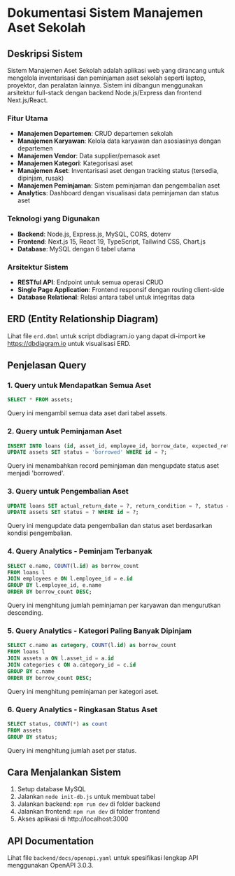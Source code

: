 # Dokumentasi Sistem Manajemen Aset Sekolah

## Deskripsi Sistem

Sistem Manajemen Aset Sekolah adalah aplikasi web yang dirancang untuk mengelola inventarisasi dan peminjaman aset sekolah seperti laptop, proyektor, dan peralatan lainnya. Sistem ini dibangun menggunakan arsitektur full-stack dengan backend Node.js/Express dan frontend Next.js/React.

### Fitur Utama
- **Manajemen Departemen**: CRUD departemen sekolah
- **Manajemen Karyawan**: Kelola data karyawan dan asosiasinya dengan departemen
- **Manajemen Vendor**: Data supplier/pemasok aset
- **Manajemen Kategori**: Kategorisasi aset
- **Manajemen Aset**: Inventarisasi aset dengan tracking status (tersedia, dipinjam, rusak)
- **Manajemen Peminjaman**: Sistem peminjaman dan pengembalian aset
- **Analytics**: Dashboard dengan visualisasi data peminjaman dan status aset

### Teknologi yang Digunakan
- **Backend**: Node.js, Express.js, MySQL, CORS, dotenv
- **Frontend**: Next.js 15, React 19, TypeScript, Tailwind CSS, Chart.js
- **Database**: MySQL dengan 6 tabel utama

### Arsitektur Sistem
- **RESTful API**: Endpoint untuk semua operasi CRUD
- **Single Page Application**: Frontend responsif dengan routing client-side
- **Database Relational**: Relasi antara tabel untuk integritas data

## ERD (Entity Relationship Diagram)

Lihat file `erd.dbml` untuk script dbdiagram.io yang dapat di-import ke https://dbdiagram.io untuk visualisasi ERD.

## Penjelasan Query

### 1. Query untuk Mendapatkan Semua Aset
```sql
SELECT * FROM assets;
```
Query ini mengambil semua data aset dari tabel assets.

### 2. Query untuk Peminjaman Aset
```sql
INSERT INTO loans (id, asset_id, employee_id, borrow_date, expected_return_date) VALUES (?, ?, ?, ?, ?);
UPDATE assets SET status = 'borrowed' WHERE id = ?;
```
Query ini menambahkan record peminjaman dan mengupdate status aset menjadi 'borrowed'.

### 3. Query untuk Pengembalian Aset
```sql
UPDATE loans SET actual_return_date = ?, return_condition = ?, status = 'returned' WHERE id = ?;
UPDATE assets SET status = ? WHERE id = ?;
```
Query ini mengupdate data pengembalian dan status aset berdasarkan kondisi pengembalian.

### 4. Query Analytics - Peminjam Terbanyak
```sql
SELECT e.name, COUNT(l.id) as borrow_count
FROM loans l
JOIN employees e ON l.employee_id = e.id
GROUP BY l.employee_id, e.name
ORDER BY borrow_count DESC;
```
Query ini menghitung jumlah peminjaman per karyawan dan mengurutkan descending.

### 5. Query Analytics - Kategori Paling Banyak Dipinjam
```sql
SELECT c.name as category, COUNT(l.id) as borrow_count
FROM loans l
JOIN assets a ON l.asset_id = a.id
JOIN categories c ON a.category_id = c.id
GROUP BY c.name
ORDER BY borrow_count DESC;
```
Query ini menghitung peminjaman per kategori aset.

### 6. Query Analytics - Ringkasan Status Aset
```sql
SELECT status, COUNT(*) as count
FROM assets
GROUP BY status;
```
Query ini menghitung jumlah aset per status.

## Cara Menjalankan Sistem

1. Setup database MySQL
2. Jalankan `node init-db.js` untuk membuat tabel
3. Jalankan backend: `npm run dev` di folder backend
4. Jalankan frontend: `npm run dev` di folder frontend
5. Akses aplikasi di http://localhost:3000

## API Documentation

Lihat file `backend/docs/openapi.yaml` untuk spesifikasi lengkap API menggunakan OpenAPI 3.0.3.